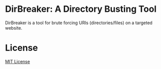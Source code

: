 # DirBreaker: A Directory Busting Tool
DirBreaker is a tool for brute forcing URIs (directories/files) on a targeted website.

# License
[MIT License](LICENSE)
